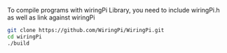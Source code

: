 To compile programs with wiringPi Library, you need to include wiringPi.h as well as link against wiringPi

```sh
git clone https://github.com/WiringPi/WiringPi.git
cd wiringPi
./build
```